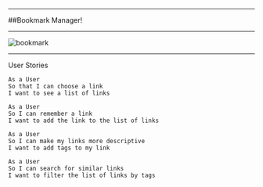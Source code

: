 ___
##Bookmark Manager!
___
![bookmark](http://www.silverplace.co.uk/prodimages/silver-golf-bookmark.jpg)
___
User Stories

```
As a User
So that I can choose a link
I want to see a list of links
```
```
As a User
So I can remember a link
I want to add the link to the list of links
```
```
As a User
So I can make my links more descriptive
I want to add tags to my link
```
```
As a User
So I can search for similar links
I want to filter the list of links by tags
```
